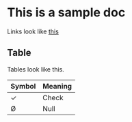 # This is a sample doc

Links look like [this](www.google.com)

## Table

Tables look like this.

| Symbol | Meaning |
|--------|---------|
| ✓ | Check   |
| Ø | Null |

